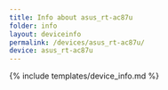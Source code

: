 ```yaml
---
title: Info about asus_rt-ac87u
folder: info
layout: deviceinfo
permalink: /devices/asus_rt-ac87u/
device: asus_rt-ac87u
---
```

{% include templates/device_info.md %}
